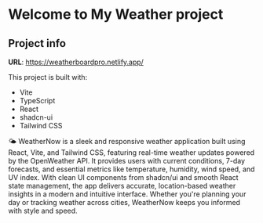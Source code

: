# Welcome to My  Weather  project

## Project info

**URL**: https://weatherboardpro.netlify.app/

This project is built with:

- Vite
- TypeScript
- React
- shadcn-ui
- Tailwind CSS

🌤️ WeatherNow is a sleek and responsive weather application built using React, Vite, and Tailwind CSS, featuring real-time weather updates powered by the OpenWeather API.
It provides users with current conditions, 7-day forecasts, and essential metrics like temperature, humidity, wind speed, and UV index. With clean UI components from shadcn/ui and smooth React state management, the app delivers accurate, location-based weather insights in a modern and intuitive interface.
Whether you're planning your day or tracking weather across cities, WeatherNow keeps you informed with style and speed.

